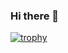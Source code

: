 ### Hi there 👋

[![trophy](https://github-profile-trophy.vercel.app/?username=MartinHelwig)](https://github.com/ryo-ma/github-profile-trophy)

<!--
**MartinHelwig/MartinHelwig** is a ✨ _special_ ✨ repository because its `README.md` (this file) appears on your GitHub profile.

Here are some ideas to get you started:

- 🔭 I’m currently working on ...
- 🌱 I’m currently learning ...
- 👯 I’m looking to collaborate on ...
- 🤔 I’m looking for help with ...
- 💬 Ask me about ...
- 📫 How to reach me: ...
- 😄 Pronouns: ...
- ⚡ Fun fact: ...
-->

